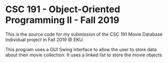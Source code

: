 # CSC 191 - Object-Oriented Programming II - Fall 2019

This is the source code for my submission of the CSC 191 Movie Database individual project in Fall 2019 @ EKU.

This program uses a GUI Swing interface to allow the user to store data about their movie collection.  It uses a linked list to store the movie objects
